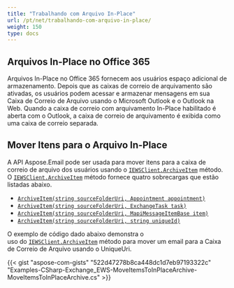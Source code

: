 ```yaml
---
title: "Trabalhando com Arquivo In-Place"
url: /pt/net/trabalhando-com-arquivo-in-place/
weight: 150
type: docs
---
```



## **Arquivos In-Place no Office 365**

Arquivos In-Place no Office 365 fornecem aos usuários espaço adicional de armazenamento. Depois que as caixas de correio de arquivamento são ativadas, os usuários podem acessar e armazenar mensagens em sua Caixa de Correio de Arquivo usando o Microsoft Outlook e o Outlook na Web. Quando a caixa de correio com arquivamento In-Place habilitado é aberta com o Outlook, a caixa de correio de arquivamento é exibida como uma caixa de correio separada.

## **Mover Itens para o Arquivo In-Place**

A API Aspose.Email pode ser usada para mover itens para a caixa de correio de arquivo dos usuários usando o [`IEWSClient.ArchiveItem`](https://reference.aspose.com/email/net/aspose.email.clients.exchange.webservice/iewsclient/archiveitem/#archiveitem/) método. O [`IEWSClient.ArchiveItem`](https://reference.aspose.com/email/net/aspose.email.clients.exchange.webservice/iewsclient/archiveitem/#archiveitem/) método fornece quatro sobrecargas que estão listadas abaixo.

- [`ArchiveItem(string sourceFolderUri, Appointment appointment)`](https://reference.aspose.com/email/net/aspose.email.clients.exchange.webservice/iewsclient/archiveitem/#archiveitem)
- [`ArchiveItem(string sourceFolderUri, ExchangeTask task)`](https://reference.aspose.com/email/net/aspose.email.clients.exchange.webservice/iewsclient/archiveitem/#archiveitem_1)
- [`ArchiveItem(string sourceFolderUri, MapiMessageItemBase item)`](https://reference.aspose.com/email/net/aspose.email.clients.exchange.webservice/iewsclient/archiveitem/#archiveitem_2)
- [`ArchiveItem(string sourceFolderUri, string uniqueId)`](https://reference.aspose.com/email/net/aspose.email.clients.exchange.webservice/iewsclient/archiveitem/#archiveitem_3)

O exemplo de código dado abaixo demonstra o uso do [`IEWSClient.ArchiveItem`](https://reference.aspose.com/email/net/aspose.email.clients.exchange.webservice/iewsclient/archiveitem/#archiveitem/) método para mover um email para a Caixa de Correio de Arquivo usando o UniqueUri.

{{< gist "aspose-com-gists" "522d47278b8ca448dc1d7eb97193322c" "Examples-CSharp-Exchange_EWS-MoveItemsToInPlaceArchive-MoveItemsToInPlaceArchive.cs" >}}